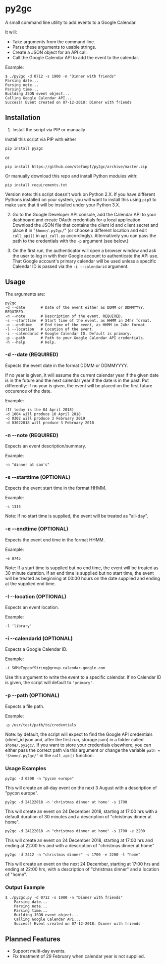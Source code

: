 # py2gc
A small command line utility to add events to a Google Calendar.

It will:

* Take arguments from the command line.
* Parse these arguments to usable strings.
* Create a JSON object for an API call.
* Call the Google Calendar API to add the event to the calendar.

Example:

    $ ./py2gc -d 0712 -s 1900 -n "Dinner with friends"
    Parsing date...
    Parsing note...
    Parsing time...
    Building JSON event object...
    Calling Google Calendar API...
    Success! Event created on 07-12-2018: Dinner with friends

## Installation

1. Install the script via PIP or manually

Install this script via PIP with either

    pip install py2gc

or

    pip install https://github.com/stefanpf/py2gc/archive/master.zip

Or manually download this repo and install Python modules with:

    pip install requirements.txt

Version note: this script doesn't work on Python 2.X. If you have different Pythons installed on your system, you will want to install this using `pip3` to make sure that it will be installed under your Python 3.X.

2. Go to the Google Developer API console, add the Calendar API to your dashboard and create OAuth credentials for a local application. Download the JSON file that contains the client id and client secret and place it in "`$home/.py2gc/`" (or choose a different location and edit `call_api()` in `api_call.py` accordingly). Alternatively you can pass the path to the credentials with the `-p` argument (see below.)

3. On the first run, the authenticator will open a browser window and ask the user to log in with their Google account to authenticate the API use. That Google account's primary calendar will be used unless a specific Calendar ID is passed via the `-i --calendarid` argument.

## Usage

The arguments are:

    py2gc
    -d --date       # Date of the event either as DDMM or DDMMYYYY. REQUIRED.
    -n --note       # Description of the event. REQUIRED.
    -s --starttime  # Start time of the event, as HHMM in 24hr format.
    -e --endtime    # End time of the event, as HHMM in 24hr format.
    -l --location   # Location of the event.
    -i --calendarid # Google Calendar ID. Default is primary.
    -p --path       # Path to your Google Calendar API credentials.
    -h --help       # Help.

### -d --date (REQUIRED)

Expects the event date in the format DDMM or DDMMYYYY. 

If no year is given, it will assume the current calendar year if the given date is in the future and the next calendar year if the date is in the past. Put differently: if no year is given, the event will be placed on the first future occurence of the date.

Example:

    (If today is the 04 April 2018)
    -d 1004 will produce 10 April 2018
    -d 0302 will produce 3 February 2019
    -d 03022018 will produce 3 February 2018

### -n --note (REQUIRED)

Expects an event description/summary.

Example:

    -n "dinner at sam's"

### -s --starttime (OPTIONAL)

Expects the event start time in the format HHMM.

Example:

    -s 1315

Note: If no start time is supplied, the event will be treated as "all-day".

### -e --endtime (OPTIONAL)

Expects the event end time in the format HHMM.

Example:

    -e 0745

Note: If a start time is supplied but no end time, the event will be treated as 30 minute duration. If an end time is supplied but no start time, the event will be treated as beginning at 00:00 hours on the date supplied and ending at the supplied end time.

### -l --location (OPTIONAL)

Expects an event location.

Example:

    -l 'library'

### -i --calendarid (OPTIONAL)

Expects a Google Calendar ID.

Example:

    -i S0MeTypeofString@group.calendar.google.com

Use this argument to write the event to a specific calendar. If no Calendar ID is given, the script will default to `'primary'`.

### -p --path (OPTIONAL)

Expects a file path.

Example:

    -p /usr/test/path/to/credentials

Note: by default, the script will expect to find the Google API credentials (client_id.json and, after the first run, storage.json) in a folder called `$home/.py2gc/`. If you want to store your credentials elsewhere, you can either pass the correct path via this argument or change the variable `path = '$home/.py2gc/'` in the `call_api()` function.

### Usage Examples

    py2gc -d 0308 -n "pycon europe"

This will create an all-day event on the next 3 August with a description of "pycon europe".

    py2gc -d 24122018 -n 'christmas dinner at home' -s 1700

This will create an event on 24 December 2018, starting at 17:00 hrs with a default duration of 30 minutes and a description of "christmas dinner at home".

    py2gc -d 24122018 -n "christmas dinner at home" -s 1700 -e 2200

This will create an event on 24 December 2018, starting at 17:00 hrs and ending at 22:00 hrs and with a description of "christmas dinner at home"

    py2gc -d 2412 -n "christmas dinner" -s 1700 -e 2200 -l "home"

This will create an event on the next 24 December, starting at 17:00 hrs and ending at 22:00 hrs, with a description of "christmas dinner" and a location of "home".

### Output Example

    $ ./py2gc.py -d 0712 -s 1900 -n "Dinner with friends"
        Parsing date...
        Parsing note...
        Parsing time...
        Building JSON event object...
        Calling Google Calendar API...
        Success! Event created on 07-12-2018: Dinner with friends

## Planned Features

* Support multi-day events.
* Fix treatment of 29 February when calendar year is not supplied.